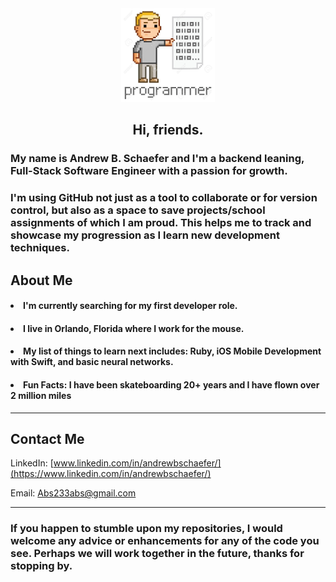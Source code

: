 <div id="header" align="center">
  <img src="programmer.png" height= "150" width="150"/>
</div>

<h2 align="center">Hi, friends.</h2> 


<h3>My name is Andrew B. Schaefer and I'm a backend leaning, Full-Stack Software Engineer with a passion for growth.</h3> 

<h3>I'm using GitHub not just as a tool to collaborate or for version control, but also as a space to save projects/school assignments of which I am proud. This helps me to track and showcase my progression as I learn new development techniques.
  
<h2>About Me</h2>
  <h4><li>I'm currently searching for my first developer role.</li></h4>
  <h4><li>I live in Orlando, Florida where I work for the mouse.</li></h4>
  <h4><li>My list of things to learn next includes: Ruby, iOS Mobile Development with Swift, and basic neural networks.</h4></li>
  <h4><li>Fun Facts: I have been skateboarding 20+ years and I have flown over 2 million miles</h4></li>
  
<hr>

<h2>Contact Me</h2>

LinkedIn: [www.linkedin.com/in/andrewbschaefer/](https://www.linkedin.com/in/andrewbschaefer/)

Email: [Abs233abs@gmail.com](Abs233abs@gmail.com)
  
 <hr>

<h3>If you happen to stumble upon my repositories, I would welcome any advice or enhancements for any of the code you see. Perhaps we will work together in the future, thanks for stopping by.</h3>
